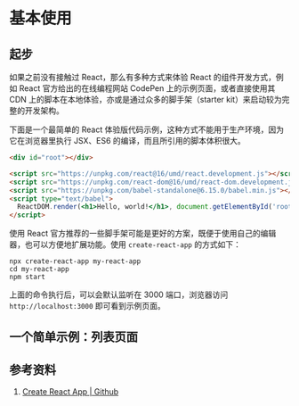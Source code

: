 # 基本使用

## 起步

如果之前没有接触过 React，那么有多种方式来体验 React 的组件开发方式，例如 React 官方给出的在线编程网站 CodePen 上的示例页面，或者直接使用其 CDN 上的脚本在本地体验，亦或是通过众多的脚手架（starter kit）来启动较为完整的开发架构。

下面是一个最简单的 React 体验版代码示例，这种方式不能用于生产环境，因为它在浏览器里执行 JSX、ES6 的编译，而且所引用的脚本体积很大。

```html
<div id="root"></div>

<script src="https://unpkg.com/react@16/umd/react.development.js"></script>
<script src="https://unpkg.com/react-dom@16/umd/react-dom.development.js"></script>
<script src="https://unpkg.com/babel-standalone@6.15.0/babel.min.js"></script>
<script type="text/babel">
  ReactDOM.render(<h1>Hello, world!</h1>, document.getElementById('root'));
</script>
```

使用 React 官方推荐的一些脚手架可能是更好的方案，既便于使用自己的编辑器，也可以方便地扩展功能。使用 `create-react-app` 的方式如下：

```
npx create-react-app my-react-app
cd my-react-app
npm start
```

上面的命令执行后，可以会默认监听在 3000 端口，浏览器访问 `http://localhost:3000` 即可看到示例页面。

## 一个简单示例：列表页面

## 参考资料

1. [Create React App | Github](https://github.com/facebook/create-react-app)

